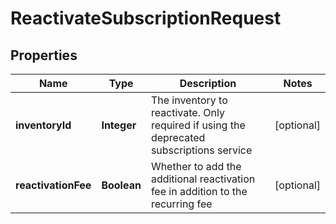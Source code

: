 
# ReactivateSubscriptionRequest

## Properties
Name | Type | Description | Notes
------------ | ------------- | ------------- | -------------
**inventoryId** | **Integer** | The inventory to reactivate. Only required if using the deprecated subscriptions service |  [optional]
**reactivationFee** | **Boolean** | Whether to add the additional reactivation fee in addition to the recurring fee |  [optional]



